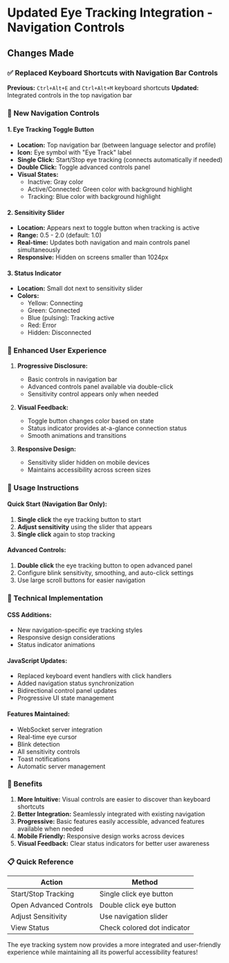 # Updated Eye Tracking Integration - Navigation Controls

## Changes Made

### ✅ Replaced Keyboard Shortcuts with Navigation Bar Controls

**Previous:** `Ctrl+Alt+E` and `Ctrl+Alt+M` keyboard shortcuts
**Updated:** Integrated controls in the top navigation bar

### 🎯 New Navigation Controls

#### 1. **Eye Tracking Toggle Button**
- **Location:** Top navigation bar (between language selector and profile)
- **Icon:** Eye symbol with "Eye Track" label
- **Single Click:** Start/Stop eye tracking (connects automatically if needed)
- **Double Click:** Toggle advanced controls panel
- **Visual States:**
  - Inactive: Gray color
  - Active/Connected: Green color with background highlight
  - Tracking: Blue color with background highlight

#### 2. **Sensitivity Slider**
- **Location:** Appears next to toggle button when tracking is active
- **Range:** 0.5 - 2.0 (default: 1.0)
- **Real-time:** Updates both navigation and main controls panel simultaneously
- **Responsive:** Hidden on screens smaller than 1024px

#### 3. **Status Indicator**
- **Location:** Small dot next to sensitivity slider
- **Colors:**
  - Yellow: Connecting
  - Green: Connected
  - Blue (pulsing): Tracking active
  - Red: Error
  - Hidden: Disconnected

### 🎨 Enhanced User Experience

1. **Progressive Disclosure:**
   - Basic controls in navigation bar
   - Advanced controls panel available via double-click
   - Sensitivity control appears only when needed

2. **Visual Feedback:**
   - Toggle button changes color based on state
   - Status indicator provides at-a-glance connection status
   - Smooth animations and transitions

3. **Responsive Design:**
   - Sensitivity slider hidden on mobile devices
   - Maintains accessibility across screen sizes

### 📱 Usage Instructions

#### **Quick Start (Navigation Bar Only):**
1. **Single click** the eye tracking button to start
2. **Adjust sensitivity** using the slider that appears
3. **Single click** again to stop tracking

#### **Advanced Controls:**
1. **Double click** the eye tracking button to open advanced panel
2. Configure blink sensitivity, smoothing, and auto-click settings
3. Use large scroll buttons for easier navigation

### 🔧 Technical Implementation

#### **CSS Additions:**
- New navigation-specific eye tracking styles
- Responsive design considerations
- Status indicator animations

#### **JavaScript Updates:**
- Replaced keyboard event handlers with click handlers
- Added navigation status synchronization
- Bidirectional control panel updates
- Progressive UI state management

#### **Features Maintained:**
- WebSocket server integration
- Real-time eye cursor
- Blink detection
- All sensitivity controls
- Toast notifications
- Automatic server management

### 🎉 Benefits

1. **More Intuitive:** Visual controls are easier to discover than keyboard shortcuts
2. **Better Integration:** Seamlessly integrated with existing navigation
3. **Progressive:** Basic features easily accessible, advanced features available when needed
4. **Mobile Friendly:** Responsive design works across devices
5. **Visual Feedback:** Clear status indicators for better user awareness

### 📋 Quick Reference

| Action | Method |
|--------|--------|
| Start/Stop Tracking | Single click eye button |
| Open Advanced Controls | Double click eye button |
| Adjust Sensitivity | Use navigation slider |
| View Status | Check colored dot indicator |

The eye tracking system now provides a more integrated and user-friendly experience while maintaining all its powerful accessibility features!
